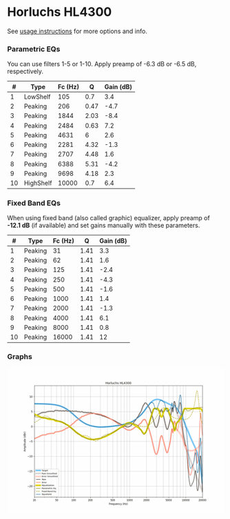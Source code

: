 # Horluchs HL4300
See [usage instructions](https://github.com/jaakkopasanen/AutoEq#usage) for more options and info.

### Parametric EQs
You can use filters 1-5 or 1-10. Apply preamp of -6.3 dB or -6.5 dB, respectively.

|   # | Type      |   Fc (Hz) |    Q |   Gain (dB) |
|-----|-----------|-----------|------|-------------|
|   1 | LowShelf  |       105 | 0.7  |         3.4 |
|   2 | Peaking   |       206 | 0.47 |        -4.7 |
|   3 | Peaking   |      1844 | 2.03 |        -8.4 |
|   4 | Peaking   |      2484 | 0.63 |         7.2 |
|   5 | Peaking   |      4631 | 6    |         2.6 |
|   6 | Peaking   |      2281 | 4.32 |        -1.3 |
|   7 | Peaking   |      2707 | 4.48 |         1.6 |
|   8 | Peaking   |      6388 | 5.31 |        -4.2 |
|   9 | Peaking   |      9698 | 4.18 |         2.3 |
|  10 | HighShelf |     10000 | 0.7  |         6.4 |

### Fixed Band EQs
When using fixed band (also called graphic) equalizer, apply preamp of **-12.1 dB** (if available) and set gains manually with these parameters.

|   # | Type    |   Fc (Hz) |    Q |   Gain (dB) |
|-----|---------|-----------|------|-------------|
|   1 | Peaking |        31 | 1.41 |         3.3 |
|   2 | Peaking |        62 | 1.41 |         1.6 |
|   3 | Peaking |       125 | 1.41 |        -2.4 |
|   4 | Peaking |       250 | 1.41 |        -4.3 |
|   5 | Peaking |       500 | 1.41 |        -1.6 |
|   6 | Peaking |      1000 | 1.41 |         1.4 |
|   7 | Peaking |      2000 | 1.41 |        -1.3 |
|   8 | Peaking |      4000 | 1.41 |         6.1 |
|   9 | Peaking |      8000 | 1.41 |         0.8 |
|  10 | Peaking |     16000 | 1.41 |        12   |

### Graphs
![](./Horluchs%20HL4300.png)
